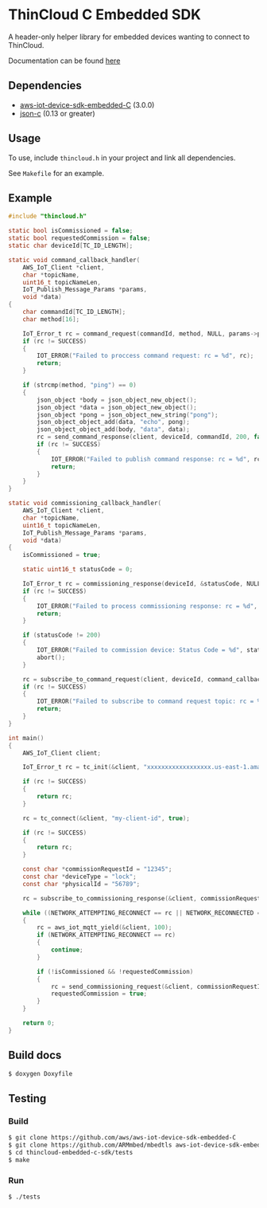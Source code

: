 # ThinCloud C Embedded SDK

A header-only helper library for embedded devices wanting to connect to ThinCloud.

Documentation can be found [here](https://yonomi.github.io/thincloud-embedded-c-sdk/html/thincloud_8h.html)

## Dependencies

- [aws-iot-device-sdk-embedded-C](https://github.com/aws/aws-iot-device-sdk-embedded-C) (3.0.0)
- [json-c](https://github.com/json-c/json-c) (0.13 or greater)

## Usage

To use, include `thincloud.h` in your project and link all dependencies.

See `Makefile` for an example.

## Example

```c
#include "thincloud.h"

static bool isCommissioned = false;
static bool requestedCommission = false;
static char deviceId[TC_ID_LENGTH];

static void command_callback_handler(
    AWS_IoT_Client *client,
    char *topicName,
    uint16_t topicNameLen,
    IoT_Publish_Message_Params *params,
    void *data)
{
    char commandId[TC_ID_LENGTH];
    char method[16];

    IoT_Error_t rc = command_request(commandId, method, NULL, params->payload, params->payloadLen);
    if (rc != SUCCESS)
    {
        IOT_ERROR("Failed to proccess command request: rc = %d", rc);
        return;
    }

    if (strcmp(method, "ping") == 0)
    {
        json_object *body = json_object_new_object();
        json_object *data = json_object_new_object();
        json_object *pong = json_object_new_string("pong");
        json_object_object_add(data, "echo", pong);
        json_object_object_add(body, "data", data);
        rc = send_command_response(client, deviceId, commandId, 200, false, NULL, body);
        if (rc != SUCCESS)
        {
            IOT_ERROR("Failed to publish command response: rc = %d", rc);
            return;
        }
    }
}

static void commissioning_callback_handler(
    AWS_IoT_Client *client,
    char *topicName,
    uint16_t topicNameLen,
    IoT_Publish_Message_Params *params,
    void *data)
{
    isCommissioned = true;

    static uint16_t statusCode = 0;

    IoT_Error_t rc = commissioning_response(deviceId, &statusCode, NULL, params->payload, params->payloadLen);
    if (rc != SUCCESS)
    {
        IOT_ERROR("Failed to process commissioning response: rc = %d", rc);
        return;
    }

    if (statusCode != 200)
    {
        IOT_ERROR("Failed to commission device: Status Code = %d", statusCode);
        abort();
    }

    rc = subscribe_to_command_request(client, deviceId, command_callback_handler, NULL);
    if (rc != SUCCESS)
    {
        IOT_ERROR("Failed to subscribe to command request topic: rc = %d", rc);
        return;
    }
}

int main()
{
    AWS_IoT_Client client;

    IoT_Error_t rc = tc_init(&client, "xxxxxxxxxxxxxxxxxx.us-east-1.amazonaws.com", "rootCA.pem", "client.crt", "client.key", NULL, NULL);

    if (rc != SUCCESS)
    {
        return rc;
    }

    rc = tc_connect(&client, "my-client-id", true);

    if (rc != SUCCESS)
    {
        return rc;
    }

    const char *commissionRequestId = "12345";
    const char *deviceType = "lock";
    const char *physicalId = "56789";

    rc = subscribe_to_commissioning_response(&client, commissionRequestId, deviceType, physicalId, commissioning_callback_handler, NULL);

    while ((NETWORK_ATTEMPTING_RECONNECT == rc || NETWORK_RECONNECTED == rc || SUCCESS == rc))
    {
        rc = aws_iot_mqtt_yield(&client, 100);
        if (NETWORK_ATTEMPTING_RECONNECT == rc)
        {
            continue;
        }

        if (!isCommissioned && !requestedCommission)
        {
            rc = send_commissioning_request(&client, commissionRequestId, deviceType, physicalId);
            requestedCommission = true;
        }
    }

    return 0;
}
```

## Build docs

```bash
$ doxygen Doxyfile
```

## Testing

### Build

```bash
$ git clone https://github.com/aws/aws-iot-device-sdk-embedded-C
$ git clone https://github.com/ARMmbed/mbedtls aws-iot-device-sdk-embedded-C/external_libs/mbedtls
$ cd thincloud-embedded-c-sdk/tests
$ make
```

### Run

```bash
$ ./tests
```
